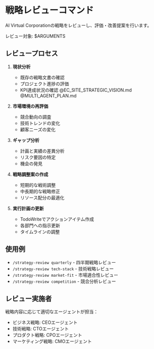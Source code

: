 # 戦略レビューコマンド

AI Virtual Corporationの戦略をレビューし、評価・改善提案を行います。

レビュー対象: $ARGUMENTS

## レビュープロセス

1. **現状分析**
   - 既存の戦略文書の確認
   - プロジェクト進捗の評価
   - KPI達成状況の確認
   @EC_SITE_STRATEGIC_VISION.md
   @MULTI_AGENT_PLAN.md

2. **市場環境の再評価**
   - 競合動向の調査
   - 技術トレンドの変化
   - 顧客ニーズの変化

3. **ギャップ分析**
   - 計画と実績の差異分析
   - リスク要因の特定
   - 機会の発見

4. **戦略調整案の作成**
   - 短期的な戦術調整
   - 中長期的な戦略修正
   - リソース配分の最適化

5. **実行計画の更新**
   - TodoWriteでアクションアイテム作成
   - 各部門への指示更新
   - タイムラインの調整

## 使用例
- `/strategy-review quarterly` - 四半期戦略レビュー
- `/strategy-review tech-stack` - 技術戦略レビュー
- `/strategy-review market-fit` - 市場適合性レビュー
- `/strategy-review competition` - 競合分析レビュー

## レビュー実施者
戦略内容に応じて適切なエージェントが担当：
- ビジネス戦略: CEOエージェント
- 技術戦略: CTOエージェント
- プロダクト戦略: CPOエージェント
- マーケティング戦略: CMOエージェント